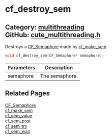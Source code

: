 [](../header.md ':include')

# cf_destroy_sem

Category: [multithreading](https://github.com/RandyGaul/cute_framework/blob/master/docs/api_reference?id=multithreading)  
GitHub: [cute_multithreading.h](https://github.com/RandyGaul/cute_framework/blob/master/include/cute_multithreading.h)  
---

Destroys a [CF_Semaphore](https://github.com/RandyGaul/cute_framework/blob/master/docs/multithreading/cf_semaphore.md) made by [cf_make_sem](https://github.com/RandyGaul/cute_framework/blob/master/docs/multithreading/cf_make_sem.md).

```cpp
void cf_destroy_sem(CF_Semaphore* semaphore);
```

Parameters | Description
--- | ---
semaphore | The semaphore.

## Related Pages

[CF_Semaphore](https://github.com/RandyGaul/cute_framework/blob/master/docs/multithreading/cf_semaphore.md)  
[cf_make_sem](https://github.com/RandyGaul/cute_framework/blob/master/docs/multithreading/cf_make_sem.md)  
[cf_sem_value](https://github.com/RandyGaul/cute_framework/blob/master/docs/multithreading/cf_sem_value.md)  
[cf_sem_post](https://github.com/RandyGaul/cute_framework/blob/master/docs/multithreading/cf_sem_post.md)  
[cf_sem_try](https://github.com/RandyGaul/cute_framework/blob/master/docs/multithreading/cf_sem_try.md)  
[cf_sem_wait](https://github.com/RandyGaul/cute_framework/blob/master/docs/multithreading/cf_sem_wait.md)  
